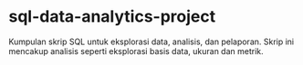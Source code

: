 # sql-data-analytics-project
Kumpulan skrip SQL untuk eksplorasi data, analisis, dan pelaporan. Skrip ini mencakup analisis seperti eksplorasi basis data, ukuran dan metrik.
